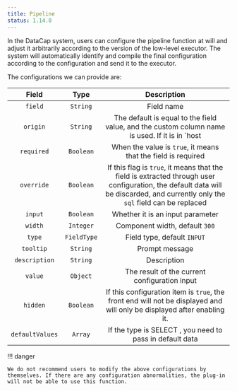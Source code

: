 ```yaml
---
title: Pipeline
status: 1.14.0
---
```


In the DataCap system, users can configure the pipeline function at will and adjust it arbitrarily according to the version of the low-level executor. The system will automatically identify and compile the final configuration according to the configuration and send it to the executor.

The configurations we can provide are:

|       Field        |     Type      |                           Description                           |
|:---------------:|:-----------:|:------------------------------------------------------:|
|     `field`     |  `String`   |                          Field name                           |
|    `origin`     |  `String`   | The default is equal to the field value, and the custom column name is used. If it is in `host|port` format, the system will splice the fields through `:`  |
|   `required`    |  `Boolean`  |                 When the value is `true`, it means that the field is required                 |
|   `override`    |  `Boolean`  | If this flag is `true`, it means that the field is extracted through user configuration, the default data will be discarded, and currently only the `sql` field can be replaced |
|     `input`     |  `Boolean`  |                        Whether it is an input parameter                         |
|     `width`     |  `Integer`  |                     Component width, default `300`                     |
|     `type`      | `FieldType` |                    Field type, default `INPUT`                    |
|    `tooltip`    |  `String`   |                          Prompt message                          |
|  `description`  |  `String`   |                          Description                          |
|     `value`     |  `Object`   |                       The result of the current configuration input                        |
|    `hidden`     |  `Boolean`  |            If this configuration item is `true`, the front end will not be displayed and will only be displayed after enabling it.             |
| `defaultValues` |   `Array`   |                If the type is SELECT , you need to pass in default data                 |

!!! danger

    We do not recommend users to modify the above configurations by themselves. If there are any configuration abnormalities, the plug-in will not be able to use this function.
